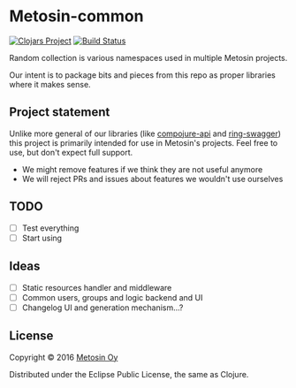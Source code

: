 # Metosin-common

[![Clojars Project](https://img.shields.io/clojars/v/metosin/metosin-common.svg)](https://clojars.org/metosin/metosin-common)
[![Build Status](https://travis-ci.org/metosin/metosin-common.svg?branch=master)](https://travis-ci.org/metosin/metosin-common)

Random collection is various namespaces used in multiple Metosin projects.

Our intent is to package bits and pieces from this repo as proper libraries where it makes sense.

## Project statement

Unlike more general of our libraries (like
[compojure-api](https://github.com/metosin/compojure-api) and
[ring-swagger](https://github.com/metosin/ring-swagger)) this project is
primarily intended for use in Metosin's projects. Feel free to use, but
don't expect full support.

- We might remove features if we think they are not useful anymore
- We will reject PRs and issues about features we wouldn't use ourselves

## TODO

- [ ] Test everything
- [ ] Start using

## Ideas

- [ ] Static resources handler and middleware
- [ ] Common users, groups and logic backend and UI
- [ ] Changelog UI and generation mechanism...?

## License

Copyright © 2016 [Metosin Oy](http://www.metosin.fi)

Distributed under the Eclipse Public License, the same as Clojure.
